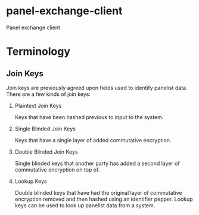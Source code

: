 # panel-exchange-client
Panel exchange client

# Terminology

## Join Keys

Join keys are previously agreed upon fields used to identify panelist data. 
There are a few kinds of join keys:

1. Plaintext Join Keys

   Keys that have been hashed previous to input to the system.

2. Single Blinded Join Keys

   Keys that have a single layer of added commutative encryption.

3. Double Blinded Join Keys

   Single blinded keys that another party has added a second layer of commutative encryption on top of.

4. Lookup Keys

   Double blinded keys that have had the original layer of commutative encryption removed and then
   hashed using an identifier pepper.
   Lookup keys can be used to look up panelist data from a system.